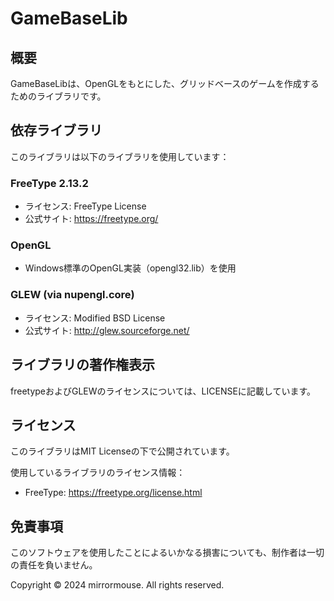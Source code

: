 # GameBaseLib

## 概要
GameBaseLibは、OpenGLをもとにした、グリッドベースのゲームを作成するためのライブラリです。

## 依存ライブラリ
このライブラリは以下のライブラリを使用しています：

### FreeType 2.13.2
- ライセンス: FreeType License
- 公式サイト: https://freetype.org/

### OpenGL
- Windows標準のOpenGL実装（opengl32.lib）を使用

### GLEW (via nupengl.core)
- ライセンス: Modified BSD License
- 公式サイト: http://glew.sourceforge.net/

## ライブラリの著作権表示

freetypeおよびGLEWのライセンスについては、LICENSEに記載しています。

## ライセンス
このライブラリはMIT Licenseの下で公開されています。

使用しているライブラリのライセンス情報：
- FreeType: https://freetype.org/license.html

## 免責事項
このソフトウェアを使用したことによるいかなる損害についても、制作者は一切の責任を負いません。

Copyright © 2024 mirrormouse. All rights reserved.
